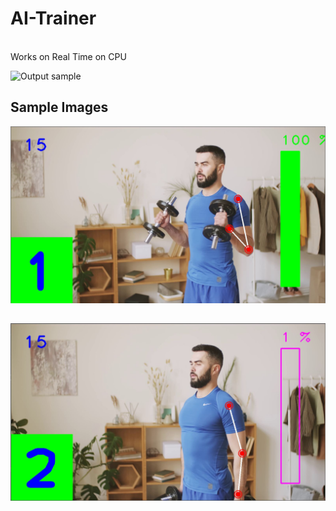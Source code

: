 # AI-Trainer
<br>
Works on Real Time on CPU
<br>

![Output sample](https://github.com/Chirag-v09/AI-Trainer/blob/main/AITrainer.gif)

##

## Sample Images

<img src="up.JPG">

##

<img src="down.JPG">

